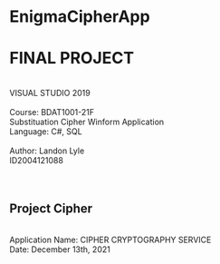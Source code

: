 # EnigmaCipherApp

<h1>FINAL PROJECT</h1>
<br />
VISUAL STUDIO 2019
<br /><br />
Course: BDAT1001-21F
<br />
Substituation Cipher Winform Application 
<br />
Language: C#, SQL
<br /><br />
Author: Landon Lyle
<br />
ID2004121088
<br /><br /><br />
<h2>Project Cipher</h2>
<br />
Application Name: CIPHER CRYPTOGRAPHY SERVICE
<br />
Date: December 13th, 2021

